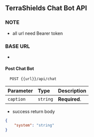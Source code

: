 ## TerraShields Chat Bot API

### NOTE

- all url need Bearer token

### BASE URL

-

#### Post Chat Bot

```http
  POST {{url}}/api/chat
```

| Parameter | Type     | Description   |
| :-------- | :------- | :------------ |
| `caption` | `string` | **Required**. |

- success return body

```json
{
	"system": "string"
}
```
